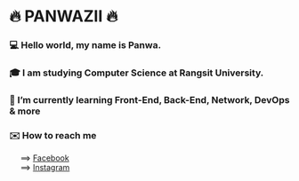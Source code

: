 # :fire: PANWAZII :fire:
### :computer: Hello world, my name is Panwa.  
### :mortar_board: I am studying Computer Science at Rangsit University.
### 🌱 I’m currently learning Front-End, Back-End, Network, DevOps & more
### :envelope: How to reach me 
&nbsp;&nbsp;&nbsp;&nbsp;  ==> [Facebook](https://www.facebook.com/PANWAZII/)<br>
&nbsp;&nbsp;&nbsp;&nbsp;  ==> [Instagram](https://www.instagram.com/panwazii/)<br>
<!--
**PANWAZII/PANWAZII** is a ✨ _special_ ✨ repository because its `README.md` (this file) appears on your GitHub profile.

Here are some ideas to get you started:

- 🔭 I’m currently working on ...
- 🌱 I’m currently learning ...
- 👯 I’m looking to collaborate on ...
- 🤔 I’m looking for help with ...
- 💬 Ask me about ...
- 📫 How to reach me: ...
- 😄 Pronouns: ...
- ⚡ Fun fact: ...
-->
